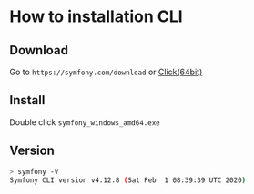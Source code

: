 # How to installation CLI

## Download

Go to `https://symfony.com/download` or <a href="https://github.com/symfony/cli/releases/download/v4.12.8/symfony_windows_amd64.exe">Click(64bit)</a>

## Install

Double click `symfony_windows_amd64.exe`

## Version

```bash
> symfony -V
Symfony CLI version v4.12.8 (Sat Feb  1 08:39:39 UTC 2020)
```